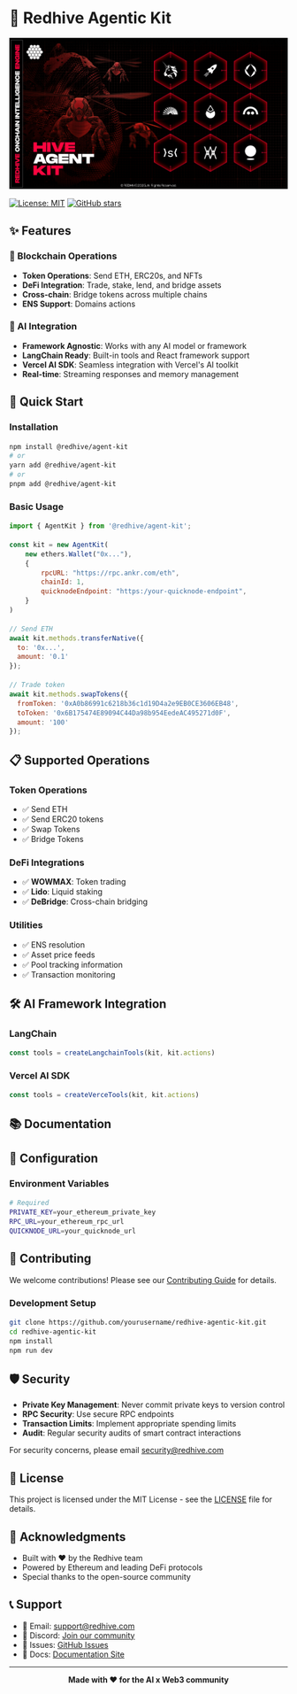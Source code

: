 # 🔴 Redhive Agentic Kit

![Cover](https://github.com/redhiveai/agent-kit/blob/8714ff39bd1957726dd940ac705e8e8ac1010c40/public/redhive.png)

[![License: MIT](https://img.shields.io/badge/License-MIT-yellow.svg)](https://opensource.org/licenses/MIT)
[![GitHub stars](https://img.shields.io/github/stars/redhive/agent-kit.svg)](https://github.com/redhive/agent-kit/stargazers)




## ✨ Features

### 🔗 Blockchain Operations
- **Token Operations**: Send ETH, ERC20s, and NFTs
- **DeFi Integration**: Trade, stake, lend, and bridge assets
- **Cross-chain**: Bridge tokens across multiple chains
- **ENS Support**: Domains actions

### 🤖 AI Integration
- **Framework Agnostic**: Works with any AI model or framework
- **LangChain Ready**: Built-in tools and React framework support
- **Vercel AI SDK**: Seamless integration with Vercel's AI toolkit
- **Real-time**: Streaming responses and memory management

## 🚀 Quick Start

### Installation

```bash
npm install @redhive/agent-kit
# or
yarn add @redhive/agent-kit
# or
pnpm add @redhive/agent-kit
```

### Basic Usage

```javascript
import { AgentKit } from '@redhive/agent-kit';

const kit = new AgentKit(
    new ethers.Wallet("0x..."),
    {
        rpcURL: "https://rpc.ankr.com/eth",
        chainId: 1,
        quicknodeEndpoint: "https:/your-quicknode-endpoint",
    }
)

// Send ETH
await kit.methods.transferNative({
  to: '0x...',
  amount: '0.1'
});

// Trade token
await kit.methods.swapTokens({
  fromToken: '0xA0b86991c6218b36c1d19D4a2e9EB0CE3606EB48',
  toToken: '0x6B175474E89094C44Da98b954EedeAC495271d0F',
  amount: '100'
});
```

## 📋 Supported Operations

### Token Operations
- ✅ Send ETH
- ✅ Send ERC20 tokens
- ✅ Swap Tokens
- ✅ Bridge Tokens

### DeFi Integrations
- ✅ **WOWMAX**: Token trading
- ✅ **Lido**: Liquid staking
- ✅ **DeBridge**: Cross-chain bridging

### Utilities
- ✅ ENS resolution
- ✅ Asset price feeds
- ✅ Pool tracking information
- ✅ Transaction monitoring

## 🛠️ AI Framework Integration

### LangChain

```typescript
const tools = createLangchainTools(kit, kit.actions)
```

### Vercel AI SDK

```typescript
const tools = createVerceTools(kit, kit.actions)
```

## 📚 Documentation

## 🔧 Configuration

### Environment Variables

```bash
# Required
PRIVATE_KEY=your_ethereum_private_key
RPC_URL=your_ethereum_rpc_url
QUICKNODE_URL=your_quicknode_url
```

## 🤝 Contributing

We welcome contributions! Please see our [Contributing Guide](CONTRIBUTING.md) for details.

### Development Setup

```bash
git clone https://github.com/yourusername/redhive-agentic-kit.git
cd redhive-agentic-kit
npm install
npm run dev
```

## 🛡️ Security

- **Private Key Management**: Never commit private keys to version control
- **RPC Security**: Use secure RPC endpoints
- **Transaction Limits**: Implement appropriate spending limits
- **Audit**: Regular security audits of smart contract interactions

For security concerns, please email security@redhive.com

## 📄 License

This project is licensed under the MIT License - see the [LICENSE](LICENSE) file for details.

## 🌟 Acknowledgments

- Built with ❤️ by the Redhive team
- Powered by Ethereum and leading DeFi protocols
- Special thanks to the open-source community

## 📞 Support

- 📧 Email: support@redhive.com
- 💬 Discord: [Join our community](https://discord.gg/redhive)
- 🐛 Issues: [GitHub Issues](https://github.com/redhive/agent-kit/issues)
- 📖 Docs: [Documentation Site](https://docs.redhive.com)

---

<div align="center">
  <strong>Made with ❤️ for the AI x Web3 community</strong>
</div>